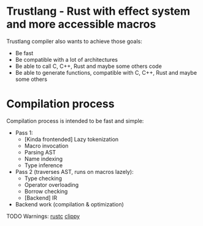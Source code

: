 # Trustlang - Rust with effect system and more accessible macros
Trustlang compiler also wants to achieve those goals:
- Be fast
- Be compatible with a lot of architectures
- Be able to call C, C++, Rust and maybe some others code
- Be able to generate functions, compatible with C, C++, Rust and maybe some others

# Compilation process
Compilation process is intended to be fast and simple:
- Pass 1:
    - \[Kinda frontended] Lazy tokenization
    - Macro invocation
    - Parsing AST
    - Name indexing
    - Type inference
- Pass 2 (traverses AST, runs on macros lazely):
    - Type checking
    - Operator overloading
    - Borrow checking
    - \[Backend] IR
- Backend work (compilation & optimization)

TODO Warnings:
[rustc](https://doc.rust-lang.org/rustc/lints/listing/warn-by-default.html)
[clippy](https://rust-lang.github.io/rust-clippy/master/index.html)
